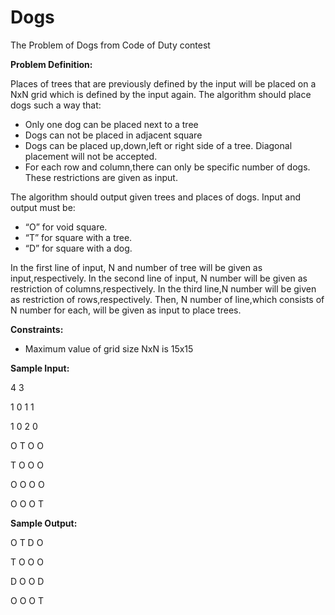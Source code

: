 # Dogs
The Problem of Dogs from Code of Duty contest

**Problem Definition:**

Places of trees that are previously defined by the input will be placed on a NxN grid which is defined by the input again. The algorithm should place dogs such a way that:

  - Only one dog can be placed next to a tree
  - Dogs can not be placed in adjacent square
  - Dogs can be placed up,down,left or right side of a tree. Diagonal placement will not be accepted.
  - For each row and column,there can only be specific number of dogs. These restrictions are given as input.

The algorithm should output given trees and places of dogs. Input and output must be:
- “O” for void square.
- “T” for square with a tree.
- “D” for square with a dog.

In the first line of input, N and number of tree will be given as input,respectively.
In the second line of input, N number will be given as restriction of columns,respectively. 
In the third line,N number will be given as restriction of rows,respectively.
Then, N number of line,which consists of N number for each, will be given as input to place trees.

**Constraints:**

- Maximum value of grid size NxN is  15x15 

**Sample Input:**

4 3

1 0 1 1

1 0 2 0

O T O O

T O O O

O O O O

O O O T

**Sample Output:**

O T D O

T O O O

D O O D

O O O T
